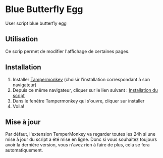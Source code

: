 # Blue Butterfly Egg

User script blue butterfly egg

## Utilisation

Ce scrip permet de modifier l'affichage de certaines pages.

## Installation

1. Installer [Tampermonkey](https://tampermonkey.net/) (choisir l'installation correspondant à son navigateur)
1. Depuis ce même navigateur, cliquer sur le lien suivant : [Installation du script](https://github.com/jafou2004/blue-butterfly-egg/raw/main/dist/blue-butterfly-egg.user.js)
1. Dans le fenêtre Tampermonkey qui s'ouvre, cliquer sur installer
1. Voila!

## Mise à jour

Par défaut, l'extension TemperMonkey va regarder toutes les 24h si une mise à jour du script a été mise en ligne.
Donc si vous souhaitez toujours avoir la dernière version, vous n'avez rien à faire de plus, cela se fera automatiquement.
